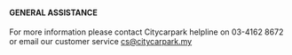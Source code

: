 #### GENERAL ASSISTANCE

For more information please contact Citycarpark helpline on 03-4162 8672 or email our customer service cs@citycarpark.my
